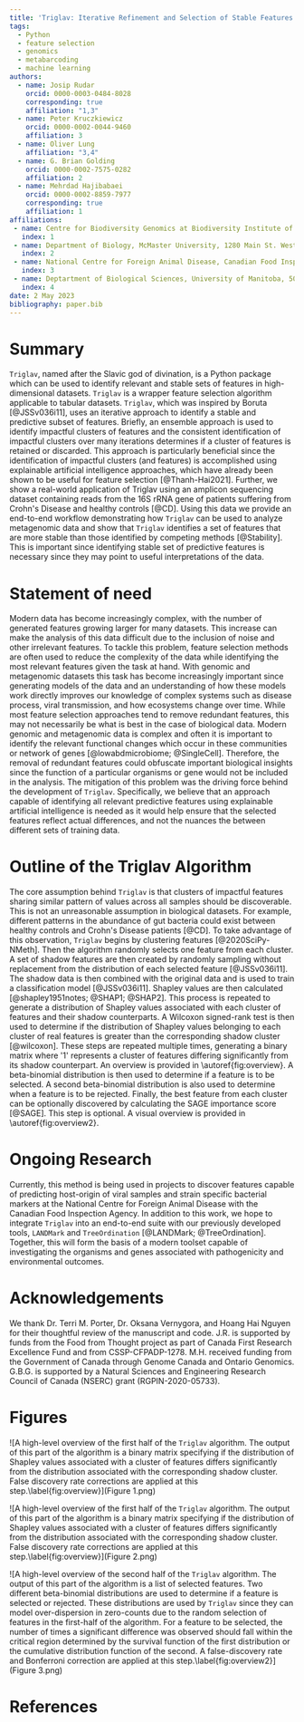```yaml
---
title: 'Triglav: Iterative Refinement and Selection of Stable Features Using Shapley Values'
tags:
  - Python
  - feature selection
  - genomics
  - metabarcoding
  - machine learning
authors:
  - name: Josip Rudar
    orcid: 0000-0003-0484-8028
    corresponding: true
    affiliation: "1,3"
  - name: Peter Kruczkiewicz
    orcid: 0000-0002-0044-9460
    affiliation: 3
  - name: Oliver Lung
    affiliation: "3,4"
  - name: G. Brian Golding
    orcid: 0000-0002-7575-0282
    affiliation: 2
  - name: Mehrdad Hajibabaei
    orcid: 0000-0002-8859-7977
    corresponding: true
    affiliation: 1
affiliations:
 - name: Centre for Biodiversity Genomics at Biodiversity Institute of Ontario and Department of Integrative Biology, University of Guelph, 50 Stone Road East, Guelph, ON, N1G 2W1, Canada
   index: 1
 - name: Department of Biology, McMaster University, 1280 Main St. West, Hamilton, ON, L8S 4K1, Canada
   index: 2
 - name: National Centre for Foreign Animal Disease, Canadian Food Inspection Agency, Winnipeg, Manitoba, Canada
   index: 3
 - name: Deptartment of Biological Sciences, University of Manitoba, 50 Sifton Road, Winnipeg, Manitoba R3T 2N2 Canada.
   index: 4
date: 2 May 2023
bibliography: paper.bib
---
```


# Summary

`Triglav`, named after the Slavic god of divination, is a Python package which can be used to identify relevant and stable sets 
of features in high-dimensional datasets. `Triglav` is a wrapper feature selection algorithm applicable to tabular datasets. 
`Triglav`, which was inspired by Boruta [@JSSv036i11], uses an iterative approach to identify a stable and predictive subset 
of features. Briefly, an ensemble approach is used to identify impactful clusters of features and the consistent identification 
of impactful clusters over many iterations determines if a cluster of features is retained or discarded. This approach is 
particularly beneficial since the identification of impactful clusters (and features) is accomplished using explainable artificial 
intelligence approaches, which have already been shown to be useful for feature selection [@Thanh-Hai2021]. Further, we show a
real-world application of Triglav using an amplicon sequencing dataset containing reads from the 16S rRNA gene of patients
suffering from Crohn's Disease and healthy controls [@CD]. Using this data we provide an end-to-end workflow demonstrating how `Triglav` 
can be used to analyze metagenomic data and show that `Triglav` identifies a set of features that are more stable than those
identified by competing methods [@Stability]. This is important since identifying stable set of predictive features 
is necessary since they may point to useful interpretations of the data.

# Statement of need

Modern data has become increasingly complex, with the number of generated features growing larger for many datasets. 
This increase can make the analysis of this data difficult due to the inclusion of noise and other irrelevant features.
To tackle this problem, feature selection methods are often used to reduce the complexity of the data while identifying 
the most relevant features given the task at hand. With genomic and metagenomic datasets this task has become increasingly 
important since generating models of the data and an understanding of how these models work directly improves our 
knowledge of complex systems such as disease process, viral transmission, and how ecosystems change over time. While most 
feature selection approaches tend to remove redundant features, this may not necessarily be what is best in the case of 
biological data. Modern genomic and metagenomic data is complex and often it is important to identify the relevant functional 
changes which occur in these communities or network of genes [@lowabdmicrobiome; @SingleCell]. Therefore, the removal of 
redundant features could obfuscate important biological insights since the function of a particular organisms or gene would 
not be included in the analysis. The mitigation of this problem was the driving force behind the development of `Triglav`.
Specifically, we believe that an approach capable of identifying all relevant predictive features using explainable artificial 
intelligence is needed as it would help ensure that the selected features reflect actual differences, and not the nuances the
between different sets of training data.

# Outline of the Triglav Algorithm

The core assumption behind `Triglav` is that clusters of impactful features sharing similar pattern of values across all samples 
should be discoverable. This is not an unreasonable assumption in biological datasets. For example, different patterns in the 
abundance of gut bacteria could exist between healthy controls and Crohn's Disease patients [@CD]. To take advantage of this 
observation, `Triglav` begins by clustering features [@2020SciPy-NMeth]. Then the algorithm randomly selects one feature from each 
cluster. A set of shadow features are then created by randomly sampling without replacement from the distribution of each selected 
feature [@JSSv036i11]. The shadow data is then combined with the original data and is used to train a classification model [@JSSv036i11]. 
Shapley values are then calculated [@shapley1951notes; @SHAP1; @SHAP2]. This process is repeated to generate a distribution of Shapley 
values associated with each cluster of features and their shadow counterparts. A Wilcoxon signed-rank test is then used to determine if 
the distribution of Shapley values belonging to each cluster of real features is greater than the corresponding shadow cluster [@wilcoxon]. 
These steps are repeated multiple times, generating a binary matrix where '1' represents a cluster of features differing significantly 
from its shadow counterpart. An overview is provided in \autoref{fig:overview}. A beta-binomial distribution is then used to determine if 
a feature is to be selected. A second beta-binomial distribution is also used to determine when a feature is to be rejected. Finally, 
the best feature from each cluster can be optionally discovered by calculating the SAGE importance score [@SAGE]. This step is optional. 
A visual overview is provided in \autoref{fig:overview2}.

# Ongoing Research

Currently, this method is being used in projects to discover features capable of predicting host-origin of viral samples and strain
specific bacterial markers at the National Centre for Foreign Animal Disease with the Canadian Food Inspection Agency. In addition 
to this work, we hope to integrate `Triglav` into an end-to-end suite with our previously developed tools, `LANDMark` and 
`TreeOrdination` [@LANDMark; @TreeOrdination]. Together, this will form the basis of a modern toolset capable of investigating
the organisms and genes associated with pathogenicity and environmental outcomes.

# Acknowledgements

We thank Dr. Terri M. Porter, Dr. Oksana Vernygora, and Hoang Hai Nguyen for their thoughtful review of the manuscript and code.
J.R. is supported by funds from the Food from Thought project as part of Canada First Research Excellence Fund and from CSSP-CFPADP-1278. 
M.H. received funding from the Government of Canada through Genome Canada and Ontario Genomics. G.B.G. is supported by a Natural 
Sciences and Engineering Research Council of Canada (NSERC) grant (RGPIN-2020-05733).

# Figures

![A high-level overview of the first half of the `Triglav` algorithm. The output of this part of the algorithm is a binary matrix 
specifying if the distribution of Shapley values associated with a cluster of features differs significantly from the distribution 
associated with the corresponding shadow cluster. False discovery rate corrections are applied at this step.\label{fig:overview}](Figure 1.png)

![A high-level overview of the first half of the `Triglav` algorithm. The output of this part of the algorithm is a binary matrix 
specifying if the distribution of Shapley values associated with a cluster of features differs significantly from the distribution 
associated with the corresponding shadow cluster. False discovery rate corrections are applied at this step.\label{fig:overview}](Figure 2.png)

![A high-level overview of the second half of the `Triglav` algorithm. The output of this part of the algorithm is a list of 
selected features. Two different beta-binomial distributions are used to determine if a feature is selected or rejected. These 
distributions are used by `Triglav` since they can model over-dispersion in zero-counts due to the random selection of features in 
the first-half of the algorithm. For a feature to be selected, the number of times a significant difference was observed should 
fall within the critical region determined by the survival function of the first distribution or the cumulative distribution 
function of the second. A false-discovery rate and Bonferroni correction are applied at this step.\label{fig:overview2}](Figure 3.png)

# References